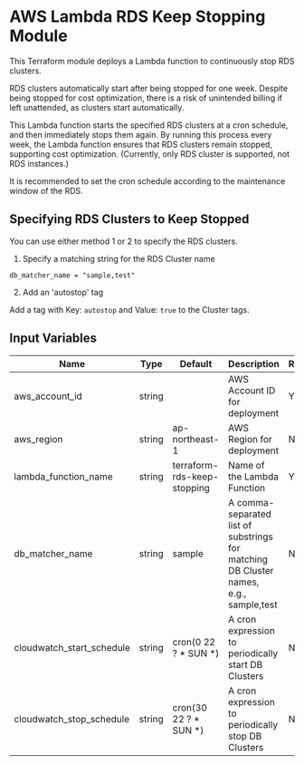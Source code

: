 # AWS Lambda RDS Keep Stopping Module

This Terraform module deploys a Lambda function to continuously stop RDS clusters.

RDS clusters automatically start after being stopped for one week.
Despite being stopped for cost optimization, there is a risk of unintended billing if left unattended, as clusters start automatically.

This Lambda function starts the specified RDS clusters at a cron schedule, and then immediately stops them again. By running this process every week, the Lambda function ensures that RDS clusters remain stopped, supporting cost optimization.
(Currently, only RDS cluster is supported, not RDS instances.)

It is recommended to set the cron schedule according to the maintenance window of the RDS.

## Specifying RDS Clusters to Keep Stopped

You can use either method 1 or 2 to specify the RDS clusters.

1. Specify a matching string for the RDS Cluster name

```
db_matcher_name = "sample,test"
```

2. Add an 'autostop' tag

Add a tag with Key: `autostop` and Value: `true` to the Cluster tags.

## Input Variables

| Name                       | Type   | Default                           | Description                                                                           | Required |
|----------------------------|--------|-----------------------------------|---------------------------------------------------------------------------------------|----------|
| aws_account_id             | string |                                   | AWS Account ID for deployment                                                         | Yes      |
| aws_region                 | string | ap-northeast-1                    | AWS Region for deployment                                                             | No       |
| lambda_function_name       | string | terraform-rds-keep-stopping | Name of the Lambda Function                                                           | Yes      |
| db_matcher_name            | string | sample                            | A comma-separated list of substrings for matching DB Cluster names, e.g., sample,test | No       |
| cloudwatch_start_schedule  | string | cron(0 22 ? * SUN *)              | A cron expression to periodically start DB Clusters                                   | No       |
| cloudwatch_stop_schedule   | string | cron(30 22 ? * SUN *)             | A cron expression to periodically stop DB Clusters                                    | No       |

